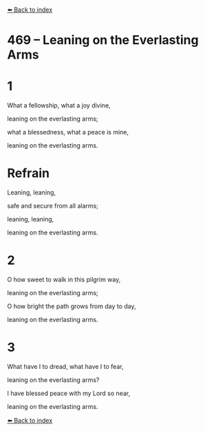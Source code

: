 [⬅️ Back to index](../README.md)

# 469 – Leaning on the Everlasting Arms





# 1

What a fellowship, what a joy divine,

leaning on the everlasting arms;

what a blessedness, what a peace is mine,

leaning on the everlasting arms.



# Refrain

Leaning, leaning,

safe and secure from all alarms;

leaning, leaning,

leaning on the everlasting arms.



# 2

O how sweet to walk in this pilgrim way,

leaning on the everlasting arms;

O how bright the path grows from day to day,

leaning on the everlasting arms.



# 3

What have I to dread, what have I to fear,

leaning on the everlasting arms?

I have blessed peace with my Lord so near,

leaning on the everlasting arms.

[⬅️ Back to index](../README.md)
